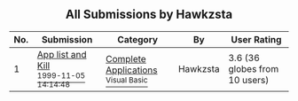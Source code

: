 ﻿<div align="center">

## All Submissions by Hawkzsta

</div>

No.  | Submission | Category | By   | User Rating
---- | ---------- | -------- | ---- | -----------
1 | [App list and Kill<br /><sup>1999-11-05 14:14:48</sup>](https://github.com/Planet-Source-Code/hawkzsta-app-list-and-kill__1-4377) | [Complete Applications<br /><sup>Visual Basic</sup>](../ByCategory/complete-applications__1-27.md) | Hawkzsta | 3.6 (36 globes from 10 users)
